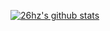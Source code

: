 
[![26hz's github stats](https://github-readme-stats.vercel.app/api?username=26hz&show_icons=true&theme=dark)](https://github.com/anuraghazra/github-readme-stats)
